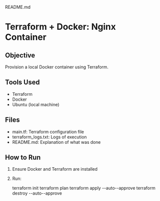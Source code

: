 README.md


# Terraform + Docker: Nginx Container

## Objective

Provision a local Docker container using Terraform.

## Tools Used
- Terraform
- Docker
- Ubuntu (local machine)

## Files
- main.tf: Terraform configuration file
- terraform_logs.txt: Logs of execution
- README.md: Explanation of what was done

## How to Run

1. Ensure Docker and Terraform are installed
2. Run:

	terraform init
   	terraform plan
   	terraform apply --auto--approve
	terraform destroy --auto--approve
